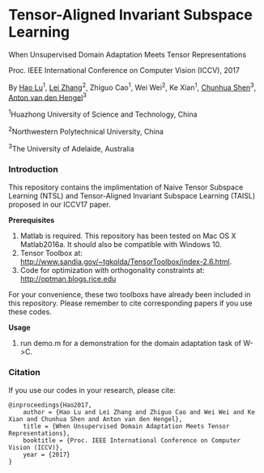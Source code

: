 # Tensor-Aligned Invariant Subspace Learning
When Unsupervised Domain Adaptation Meets Tensor Representations

Proc. IEEE International Conference on Computer Vision (ICCV), 2017

By [Hao Lu](https://sites.google.com/site/poppinace/)<sup>1</sup>, [Lei Zhang](https://sites.google.com/site/leizhanghyperspectral/)<sup>2</sup>, Zhiguo Cao<sup>1</sup>, Wei Wei<sup>2</sup>, Ke Xian<sup>1</sup>, [Chunhua Shen](http://cs.adelaide.edu.au/~chhshen/)<sup>3</sup>, [Anton van den Hengel](https://cs.adelaide.edu.au/~hengel/)<sup>3</sup>

<sup>1</sup>Huazhong University of Science and Technology, China

<sup>2</sup>Northwestern Polytechnical University, China

<sup>3</sup>The University of Adelaide, Australia


### Introduction

This repository contains the implimentation of Naive Tensor Subspace Learning (NTSL) and Tensor-Aligned Invariant Subspace Learning (TAISL) proposed in our ICCV17 paper.

**Prerequisites**
1. Matlab is required. This repository has been tested on Mac OS X Matlab2016a. It should also be compatible with Windows 10.
2. Tensor Toolbox at: http://www.sandia.gov/~tgkolda/TensorToolbox/index-2.6.html.
3. Code for optimization with orthogonality constraints at: http://optman.blogs.rice.edu

For your convenience, these two toolboxs have already been included in this repository. Please remember to cite corresponding papers if you use these codes.

**Usage**
1. run demo.m for a demonstration for the domain adaptation task of W->C.

### Citation

If you use our codes in your research, please cite:

	@inproceedings{Hao2017,
		author = {Hao Lu and Lei Zhang and Zhiguo Cao and Wei Wei and Ke Xian and Chunhua Shen and Anton van den Hengel},
		title = {When Unsupervised Domain Adaptation Meets Tensor Representations},
		booktitle = {Proc. IEEE International Conference on Computer Vision (ICCV)},
		year = {2017}
	}

